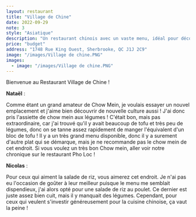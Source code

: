 ```yaml
---
layout: restaurant
title: "Village de Chine"
date: 2022-09-29
note: 3
style: "Asiatique"
description: "Un restaurant chinois avec un vaste menu, idéal pour découvrir la cuisine chinoise traditionnelle"
price: "budget"
address: "1748 Rue King Ouest, Sherbrooke, QC J1J 2C9"
image: "/images/Village de chine.PNG"
images:
  - image: "/images/Village de chine.PNG"
---
```


Bienvenue au Restaurant Village de Chine !

**Nataël** :

Comme étant un grand amateur de Chow Mein, je voulais essayer un nouvel emplacement et j'aime bien découvrir de nouvelle culture aussi ! J'ai donc pris l'assiette de chow mein aux légumes ! C'était bon, mais pas extraordinaire, car j'ai trouvé qu'il y avait beaucoup de tofu et très peu de légumes, donc on se tanne assez rapidement de manger l'équivalent d'un bloc de tofu ! Il y a un très grand menu disponible, donc il y a surement d'autre plat qui se démarque, mais je ne recommande pas le chow mein de cet endroit. Si vous voulez un très bon Chow mein, aller voir notre chronique sur le restaurant Pho Loc !

**Nicolas** :

Pour ceux qui aiment la salade de riz, vous aimerez cet endroit. Je n'ai pas eu l'occasion de goûter à leur meilleur puisque le menu me semblait dispendieux, j'ai alors opté pour une salade de riz au poulet. Ce dernier est juste assez bien cuit, mais il y manquait des légumes. Cependant, pour ceux qui veulent s'investir généreusement pour la cuisine chinoise, ça vaut la peine ! 